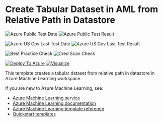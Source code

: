 # Create Tabular Dataset in AML from Relative Path in Datastore

![Azure Public Test Date](https://azurequickstartsservice.blob.core.windows.net/badges/101-machine-learning-dataset-create-tabular-from-relative-path/PublicLastTestDate.svg)
![Azure Public Test Result](https://azurequickstartsservice.blob.core.windows.net/badges/101-machine-learning-dataset-create-tabular-from-relative-path/PublicDeployment.svg)

![Azure US Gov Last Test Date](https://azurequickstartsservice.blob.core.windows.net/badges/101-machine-learning-dataset-create-tabular-from-relative-path/FairfaxLastTestDate.svg)
![Azure US Gov Last Test Result](https://azurequickstartsservice.blob.core.windows.net/badges/101-machine-learning-dataset-create-tabular-from-relative-path/FairfaxDeployment.svg)

![Best Practice Check](https://azurequickstartsservice.blob.core.windows.net/badges/101-machine-learning-dataset-create-tabular-from-relative-path/BestPracticeResult.svg)
![Cred Scan Check](https://azurequickstartsservice.blob.core.windows.net/badges/101-machine-learning-dataset-create-tabular-from-relative-path/CredScanResult.svg)

[![Deploy To Azure](https://raw.githubusercontent.com/fathym-it/azure-quickstart-templates/master/1-CONTRIBUTION-GUIDE/images/deploytoazure.svg?sanitize=true)](https://portal.azure.com/#create/Microsoft.Template/uri/https%3A%2F%2Fraw.githubusercontent.com%2Ffathym-it%2Fazure-quickstart-templates%2Fmaster%2F101-machine-learning-dataset-create-tabular-from-relative-path%2Fazuredeploy.json)
[![Visualize](https://raw.githubusercontent.com/fathym-it/azure-quickstart-templates/master/1-CONTRIBUTION-GUIDE/images/visualizebutton.svg?sanitize=true)](http://armviz.io/#/?load=https%3A%2F%2Fraw.githubusercontent.com%2Ffathym-it%2Fazure-quickstart-templates%2Fmaster%2F101-machine-learning-dataset-create-tabular-from-relative-path%2Fazuredeploy.json)

This template creates a tabular dataset from relative path in datastore in Azure Machine Learning workspace.

If you are new to Azure Machine Learning, see:

- [Azure Machine Learning service](https://azure.microsoft.com/services/machine-learning-service/)
- [Azure Machine Learning documentation](https://docs.microsoft.com/azure/machine-learning/)
- [Azure Machine Learning template reference](https://docs.microsoft.com/azure/templates/microsoft.machinelearningservices/allversions)
- [Quickstart templates](https://azure.microsoft.com/resources/templates/)